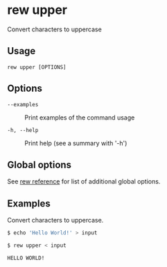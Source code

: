 # rew upper

Convert characters to uppercase

## Usage

```
rew upper [OPTIONS]
```

## Options

<dl>

<dt><code>--examples</code></dt>
<dd>

Print examples of the command usage
</dd>

<dt><code>-h, --help</code></dt>
<dd>

Print help (see a summary with '-h')
</dd>
</dl>

## Global options

See [rew reference](rew.md#global-options) for list of additional global options.

## Examples

Convert characters to uppercase.

```sh
$ echo 'Hello World!' > input

$ rew upper < input

HELLO WORLD!
```
